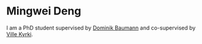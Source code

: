 # Mingwei Deng
I am a PhD student supervised by [Dominik Baumann](https://baumanndominik.github.io/) and co-supervised by [Ville Kyrki](https://www.aalto.fi/en/people/ville-kyrki).
